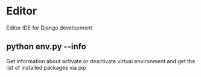 # Editor
Editor IDE for Django development

python env.py --info 
--------------------
Get information about activate or deactivate virtual environment and get the list of installed packages via pip 
